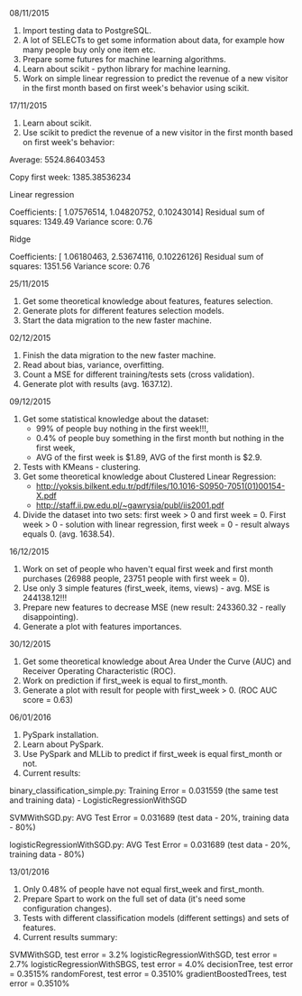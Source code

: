 
08/11/2015

1. Import testing data to PostgreSQL.
2. A lot of SELECTs to get some information about data, for example how many people buy only one item etc.
3. Prepare some futures for machine learning algorithms.
4. Learn about scikit - python library for machine learning.
5. Work on simple linear regression to predict the revenue of a new visitor in the first month based on first week's behavior using scikit.

17/11/2015
1. Learn about scikit.
2. Use scikit to predict the revenue of a new visitor in the first month based on first week's behavior:

Average:  5524.86403453 

Copy first week:  1385.38536234 

Linear regression 

Coefficients: 
[ 1.07576514,  1.04820752,  0.10243014]
Residual sum of squares: 1349.49
Variance score: 0.76


Ridge 

Coefficients: 
[ 1.06180463,  2.53674116,  0.10226126]
Residual sum of squares: 1351.56
Variance score: 0.76
 


25/11/2015

1. Get some theoretical knowledge about features, features selection.
2. Generate plots for different features selection models.
3. Start the data migration to the new faster machine.

02/12/2015

1. Finish the data migration to the new faster machine.
2. Read about bias, variance, overfitting.
3. Count a MSE for different training/tests sets (cross validation).
4. Generate plot with results (avg. 1637.12).

09/12/2015

1. Get some statistical knowledge about the dataset:
	- 99% of people buy nothing in the first week!!!,
	- 0.4% of people buy something in the first month but nothing in the first week,
	- AVG of the first week is $1.89, AVG of the first month is $2.9.
2. Tests with KMeans - clustering.
3. Get some theoretical knowledge about Clustered Linear Regression:
	- http://yoksis.bilkent.edu.tr/pdf/files/10.1016-S0950-7051(01)00154-X.pdf
	- http://staff.ii.pw.edu.pl/~gawrysia/publ/iis2001.pdf
4. Divide the dataset into two sets: first week > 0 and first week = 0. First week > 0 - solution with linear regression, first week = 0 - result always equals 0. (avg. 1638.54).

16/12/2015

1. Work on set of people who haven't equal first week and first month purchases (26988 people, 23751 people with first week = 0).
2. Use only 3 simple features (first_week, items, views) - avg. MSE is 244138.12!!!
3. Prepare new features to decrease MSE (new result: 243360.32 - really disappointing).
4. Generate a plot with features importances.

30/12/2015
1. Get some theoretical knowledge about Area Under the Curve (AUC) and Receiver Operating Characteristic (ROC).
2. Work on prediction if first_week is equal to first_month.
3. Generate a plot with result for people with first_week > 0. (ROC AUC score = 0.63)

06/01/2016
1. PySpark installation.
2. Learn about PySpark.
3. Use PySpark and MLLib to predict if first_week is equal first_month or not.
4. Current results:

binary_classification_simple.py: Training Error = 0.031559 (the same test and training data) - LogisticRegressionWithSGD

SVMWithSGD.py: AVG Test Error = 0.031689 (test data - 20%, training data - 80%)

logisticRegressionWithSGD.py: AVG Test Error = 0.031689 (test data - 20%, training data - 80%)

13/01/2016
1. Only 0.48% of people have not equal first_week and first_month.
2. Prepare Spart to work on the full set of data (it's need some configuration changes).
3. Tests with different classification models (different settings) and sets of features.
4. Current results summary:

SVMWithSGD, test error = 3.2%
logisticRegressionWithSGD, test error = 2.7%
logisticRegressionWithSBGS, test error = 4.0%
decisionTree, test error = 0.3515%
randomForest, test error = 0.3510%
gradientBoostedTrees, test error = 0.3510%

